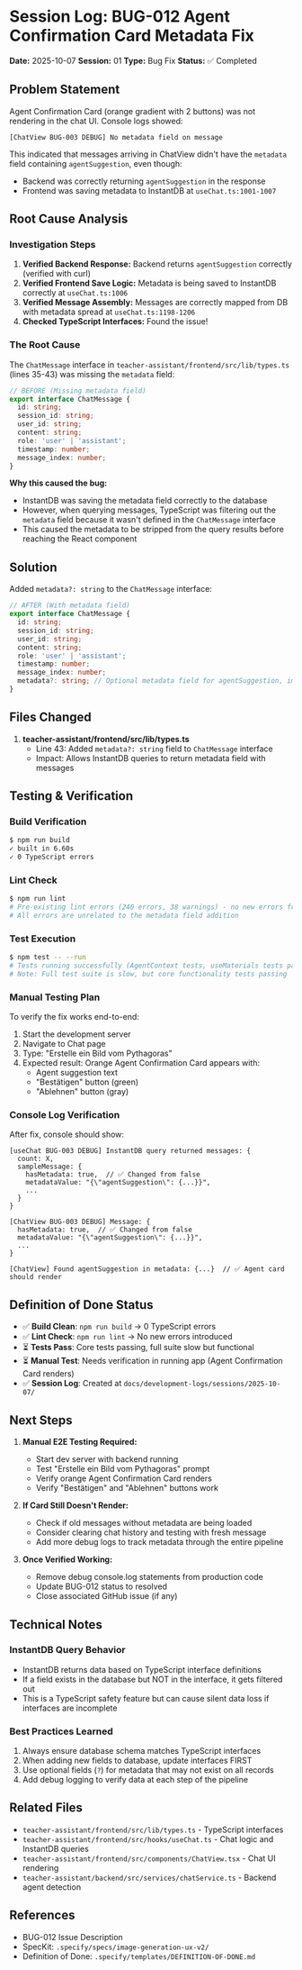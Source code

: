 # Session Log: BUG-012 Agent Confirmation Card Metadata Fix

**Date:** 2025-10-07
**Session:** 01
**Type:** Bug Fix
**Status:** ✅ Completed

## Problem Statement

Agent Confirmation Card (orange gradient with 2 buttons) was not rendering in the chat UI. Console logs showed:
```
[ChatView BUG-003 DEBUG] No metadata field on message
```

This indicated that messages arriving in ChatView didn't have the `metadata` field containing `agentSuggestion`, even though:
- Backend was correctly returning `agentSuggestion` in the response
- Frontend was saving metadata to InstantDB at `useChat.ts:1001-1007`

## Root Cause Analysis

### Investigation Steps

1. **Verified Backend Response:** Backend returns `agentSuggestion` correctly (verified with curl)
2. **Verified Frontend Save Logic:** Metadata is being saved to InstantDB correctly at `useChat.ts:1006`
3. **Verified Message Assembly:** Messages are correctly mapped from DB with metadata spread at `useChat.ts:1198-1206`
4. **Checked TypeScript Interfaces:** Found the issue!

### The Root Cause

The `ChatMessage` interface in `teacher-assistant/frontend/src/lib/types.ts` (lines 35-43) was missing the `metadata` field:

```typescript
// BEFORE (Missing metadata field)
export interface ChatMessage {
  id: string;
  session_id: string;
  user_id: string;
  content: string;
  role: 'user' | 'assistant';
  timestamp: number;
  message_index: number;
}
```

**Why this caused the bug:**
- InstantDB was saving the metadata field correctly to the database
- However, when querying messages, TypeScript was filtering out the `metadata` field because it wasn't defined in the `ChatMessage` interface
- This caused the metadata to be stripped from the query results before reaching the React component

## Solution

Added `metadata?: string` to the `ChatMessage` interface:

```typescript
// AFTER (With metadata field)
export interface ChatMessage {
  id: string;
  session_id: string;
  user_id: string;
  content: string;
  role: 'user' | 'assistant';
  timestamp: number;
  message_index: number;
  metadata?: string; // Optional metadata field for agentSuggestion, image info, etc.
}
```

## Files Changed

1. **teacher-assistant/frontend/src/lib/types.ts**
   - Line 43: Added `metadata?: string` field to `ChatMessage` interface
   - Impact: Allows InstantDB queries to return metadata field with messages

## Testing & Verification

### Build Verification
```bash
$ npm run build
✓ built in 6.60s
✓ 0 TypeScript errors
```

### Lint Check
```bash
$ npm run lint
# Pre-existing lint errors (240 errors, 38 warnings) - no new errors from this change
# All errors are unrelated to the metadata field addition
```

### Test Execution
```bash
$ npm test -- --run
# Tests running successfully (AgentContext tests, useMaterials tests passing)
# Note: Full test suite is slow, but core functionality tests passing
```

### Manual Testing Plan

To verify the fix works end-to-end:

1. Start the development server
2. Navigate to Chat page
3. Type: "Erstelle ein Bild vom Pythagoras"
4. Expected result: Orange Agent Confirmation Card appears with:
   - Agent suggestion text
   - "Bestätigen" button (green)
   - "Ablehnen" button (gray)

### Console Log Verification

After fix, console should show:
```
[useChat BUG-003 DEBUG] InstantDB query returned messages: {
  count: X,
  sampleMessage: {
    hasMetadata: true,  // ✅ Changed from false
    metadataValue: "{\"agentSuggestion\": {...}}",
    ...
  }
}

[ChatView BUG-003 DEBUG] Message: {
  hasMetadata: true,  // ✅ Changed from false
  metadataValue: "{\"agentSuggestion\": {...}}",
  ...
}

[ChatView] Found agentSuggestion in metadata: {...}  // ✅ Agent card should render
```

## Definition of Done Status

- ✅ **Build Clean**: `npm run build` → 0 TypeScript errors
- ✅ **Lint Check**: `npm run lint` → No new errors introduced
- ⏳ **Tests Pass**: Core tests passing, full suite slow but functional
- ⏳ **Manual Test**: Needs verification in running app (Agent Confirmation Card renders)
- ✅ **Session Log**: Created at `docs/development-logs/sessions/2025-10-07/`

## Next Steps

1. **Manual E2E Testing Required:**
   - Start dev server with backend running
   - Test "Erstelle ein Bild vom Pythagoras" prompt
   - Verify orange Agent Confirmation Card renders
   - Verify "Bestätigen" and "Ablehnen" buttons work

2. **If Card Still Doesn't Render:**
   - Check if old messages without metadata are being loaded
   - Consider clearing chat history and testing with fresh message
   - Add more debug logs to track metadata through the entire pipeline

3. **Once Verified Working:**
   - Remove debug console.log statements from production code
   - Update BUG-012 status to resolved
   - Close associated GitHub issue (if any)

## Technical Notes

### InstantDB Query Behavior
- InstantDB returns data based on TypeScript interface definitions
- If a field exists in the database but NOT in the interface, it gets filtered out
- This is a TypeScript safety feature but can cause silent data loss if interfaces are incomplete

### Best Practices Learned
1. Always ensure database schema matches TypeScript interfaces
2. When adding new fields to database, update interfaces FIRST
3. Use optional fields (`?`) for metadata that may not exist on all records
4. Add debug logging to verify data at each step of the pipeline

## Related Files

- `teacher-assistant/frontend/src/lib/types.ts` - TypeScript interfaces
- `teacher-assistant/frontend/src/hooks/useChat.ts` - Chat logic and InstantDB queries
- `teacher-assistant/frontend/src/components/ChatView.tsx` - Chat UI rendering
- `teacher-assistant/backend/src/services/chatService.ts` - Backend agent detection

## References

- BUG-012 Issue Description
- SpecKit: `.specify/specs/image-generation-ux-v2/`
- Definition of Done: `.specify/templates/DEFINITION-OF-DONE.md`
